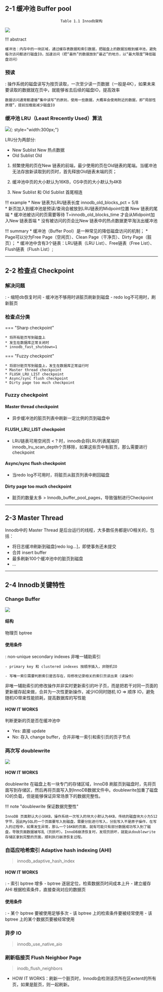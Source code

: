 
## 2-1 缓冲池 Buffer pool

<center><code>Table 1.1 Innodb架构</code></center>

![](img/innodb-architecture.png)

!!! abstract

    缓冲池：内存中的一块区域，通过缓存表数据和索引数据，把磁盘上的数据加载到缓冲池，避免每次访问都进行磁盘IO，加速访问（把“最热”的数据放到“最近”的地方，以“最大限度”降低磁盘访问）

### 预读

:   操作系统的磁盘读写为按页读取，一次至少读一页数据（一般是4K），如果未来要读取的数据就在页中，就能够省去后续的磁盘IO，提高效率

    数据访问通常都遵循“集中读写”的原则，使用一些数据，大概率会使用附近的数据，即“局部性原理”，提前加载能减少磁盘IO

### 缓冲池 LRU（Least Rrecently Used）算法

![](img/lru.png){: style="width:300px;"}

LRU分为两部分:

- New Sublist New 热点数据
- Old Sublist Old

1. 频繁使用的页在New 链表的前端，最少使用的页在Old链表的尾端。当缓冲池无法存放新读取到的页时，首先释放Old链表末端的页；

2. 缓冲池中页的大小默认为16KB，OS中页的大小默认为4KB 

3. New Sublist 和 Old Sublist 首尾相连

!!! example
    * New 链表为LRU链表长度 innodb_old_blocks_pct = 5/8  
    * 新页加入到缓冲池是预读/查询会被放到LRU链表的Midpoint位置 New 链表的尾端
    * 缓冲池被访问的页需要等待 T=innodb_old_blocks_time 才会从Midpoint加入New 链表首端
    * 没有被访问的页会比New 链表中的热点数据更早淘汰出缓冲池

!!! summary
    * 缓冲池（Buffer Pool）是一种常见的降低磁盘访问的机制；
    * Page可以分为Free Page（空闲页）、Clean Page（干净页）、Dirty Page（脏页）；
    * 缓冲池中含有3个链表：LRU链表（LRU List）、Free链表（Free List）、Flush链表（Flush List）;
___

## 2-2 检查点 Checkpoint

### 解决问题

:   - 缩短db恢复时间
    - 缓冲池不够用时讲脏页刷新到磁盘
    - redo log不可用时，刷新脏页

### 检查点分类

=== "Sharp checkpoint"

    * 将所有脏页写到磁盘上
    * 发生在数据库正常关闭时
    * innodb_fast_shutdown=1

=== "Fuzzy checkpoint"

    * 将部分脏页写到磁盘上，发生在数据库正常运行时
    * Master thread checkpoint
    * FLUSH_LRU_LIST checkpoint
    * Async/sync flush checkpoint
    * Dirty page too much checkpoint

### Fuzzy checkpoint

#### Master thread checkpoint

- 异步缓冲池的脏页列表中刷新一定比例的页到磁盘中

#### FLUSH_LRU_LIST checkpoint

- LRU链表可用空闲页 < ? 时，innodb会将LRU列表尾端的innodb_lru_scan_depth个页移除，如果这些页中有脏页，那么需要进行checkpoint

#### Async/sync flush checkpoint

- 当redo log不可用时，将脏页从脏页列表中刷回磁盘

#### Dirty page too much checkpoint

- 脏页的数量太多 > Innodb_buffer_pool_pages，导致强制进行Checkpoint

___

## 2-3 Master Thread

Innodb中的 Master Thread 是后台运行的线程，大多数任务都是I/O相关的，包括：

- 将日志缓冲刷新到磁盘[redo log...]，即使事务还未提交
- 合并 insert buffer
- 最多刷新100个缓冲池中的脏页到磁盘
- ...

___

## 2-4 Innodb关键特性

### Change Buffer

![](img/innodb-change-buffer.png)

#### 结构

物理页 bptree

#### 使用条件

:   non-unique secondary indexes 非唯一辅助索引

    - primary key 和 clustered indexes 按顺序插入，非随机IO
    
    - 写唯一索引需要判断索引是否存在，将修改记录相关的索引页读出来（读操作）

非唯一辅助索引的修改操作并非实时更新索引的叶子页，而是把若干对同一页面的更新缓存起来做，合并为一次性更新操作，减少IO同时随机 IO => 顺序 IO，避免随机IO带来性能损耗，提高数据库的写性能

#### HOW IT WORKS

判断更新的页是否在缓冲池中

- Yes: 直接 update
- No: 存入 change buffer，合并非唯一索引和索引页的页子节点

### 两次写 doublewrite

![](img/double-write.png)

#### HOW IT WORKS

doublewrite 在磁盘上有一块专门的存储区域，InnoDB 刷脏页到磁盘时，先将页面写到存储区，然后再将页面写入到InnoDB数据文件中。doublewrite加重了磁盘IO的负载，但是能够保证异常场景下的数据完整性。

!!! note "doublewrite 保证数据完整性"

    InnoDB 页面默认大小16KB，操作系统一次写入的块大小默认为4KB，传统的磁盘块大小为512字节，因此MySQL的一个页面要写入到磁盘，需要分批进行写入，分批写入不是原子操作，在写入的过程中，如果发生异常，那么一个16KB的页面，就有可能只有部分数据成功写入到了磁盘，导致页面数据被写乱（页损坏）。InnoDB崩溃恢复时，发现页损坏，就能从doublewrite存储区拿到完整的页面，顺利执行崩溃恢复过程。

### 自适应哈希索引 Adaptive hash indexing (AHI)

> innodb_adaptive_hash_index

#### HOW IT WORKS

:   - 索引 bptree 增多
    - bptree 逐层定位，检索数据页时间成本上升
    - 建立缓存AHI 根据检索条件，直接查询对应的数据页
  
#### 使用条件

:   - 某个 bptree 要被使用足够多次
    - 该 bptree 上的检索条件要被经常使用
    - 该 bptree 上的某个数据页要被经常使用


### 异步 IO

> innodb_use_native_aio

### 刷新临接页 Flush Neighbor Page

> inodb_flush_neighbors

- HOW IT WORKS：刷新一个脏页时，Innodb会检测该页所在区extent的所有页，如果是脏页，则一起刷新。